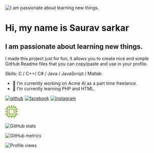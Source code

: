 ![I am passionate about learning new things.](https://scontent.fdac138-1.fna.fbcdn.net/v/t39.30808-6/273183619_1565808780459913_5120259076570760540_n.jpg?_nc_cat=103&ccb=1-7&_nc_sid=e3f864&_nc_ohc=lx9A2OtwmtQAX8XYIBk&_nc_ht=scontent.fdac138-1.fna&oh=00_AT97fhZjj43Ccjxck1VP-zW9O07keri6rMmZaC3S1RVl9A&oe=632E218A)

# Hi, my name is Saurav sarkar
## I am passionate about learning new things.


I made this project just for fun, it allows you to create nice and simple GitHub Readme files that you can copy/paste and use in your profile.

Skills: C / C++/ C# / Java / JavaScript / Matlab

- 🔭 I’m currently working on Acme AI as a part time freelance. 
- 🌱 I’m currently learning PHP and HTML. 


[<img src='https://cdn.jsdelivr.net/npm/simple-icons@3.0.1/icons/github.svg' alt='github' height='40'>](https://github.com/Sauravsr0)  [<img src='https://cdn.jsdelivr.net/npm/simple-icons@3.0.1/icons/facebook.svg' alt='facebook' height='40'>](https://www.facebook.com/Sauravsr0)  [<img src='https://cdn.jsdelivr.net/npm/simple-icons@3.0.1/icons/instagram.svg' alt='instagram' height='40'>](https://www.instagram.com/sauravsr0/)  

<a href='https://docs.github.com/en/developers'><img src='https://raw.githubusercontent.com/acervenky/animated-github-badges/master/assets/devbadge.gif' width='40' height='40'></a> 

![GitHub stats](https://github-readme-stats.vercel.app/api?username=Sauravsr0&show_icons=true)  

![GitHub metrics](https://metrics.lecoq.io/Sauravsr0)  

![Profile views](https://gpvc.arturio.dev/Sauravsr0)  
